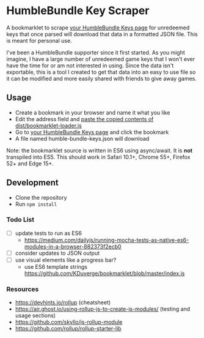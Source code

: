 # HumbleBundle Key Scraper

A bookmarklet to scrape [your HumbleBundle Keys page](https://www.humblebundle.com/home/keys) for unredeemed keys that once parsed will download that data in a formatted JSON file. This is meant for personal use.

I've been a HumbleBundle supporter since it first started. As you might imagine, I have a large number of unredeemed game keys that I won't ever have the time for or am not interested in using. Since the data isn't exportable, this is a tool I created to get that data into an easy to use file so it can be modified and more easily shared with friends to give away games.

## Usage

- Create a bookmark in your browser and name it what you like
- Edit the address field and [paste the copied contents of dist/bookmarklet-loader.js](https://raw.githubusercontent.com/javierjulio/humble-bundle-key-scraper/master/dist/bookmarklet-loader.js)
- Go to [your HumbleBundle Keys page](https://www.humblebundle.com/home/keys) and click the bookmark
- A file named humble-bundle-keys.json will download

Note: the bookmarklet source is written in ES6 using async/await. It is **not** transpiled into ES5. This should work in Safari 10.1+, Chrome 55+, Firefox 52+ and Edge 15+.

## Development

- Clone the repository
- Run `npm install`

### Todo List

- [ ] update tests to run as ES6
  - https://medium.com/dailyjs/running-mocha-tests-as-native-es6-modules-in-a-browser-882373f2ecb0
- [ ] consider updates to JSON output
- [ ] use visual elements like a progress bar?
  - use ES6 template strings https://github.com/KDuverge/bookmarklet/blob/master/index.js

### Resources

- https://devhints.io/rollup (cheatsheet)
- https://air.ghost.io/using-rollup-js-to-create-js-modules/ (testing and usage sections)
- https://github.com/skyllo/js-rollup-module
- https://github.com/rollup/rollup-starter-lib
